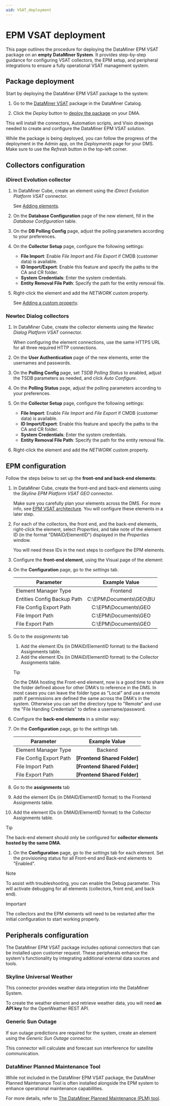 ```yaml
---
uid: VSAT_deployment
---
```


# EPM VSAT deployment

This page outlines the procedure for deploying the DataMiner EPM VSAT package on an **empty DataMiner System**. It provides step-by-step guidance for configuring VSAT collectors, the EPM setup, and peripheral integrations to ensure a fully operational VSAT management system.

## Package deployment

Start by deploying the DataMiner EPM VSAT package to the system:

1. Go to the [DataMiner VSAT](https://catalog.dataminer.services/details/b37e7be5-178e-4b34-be9c-2115991d90ea) package in the DataMiner Catalog.

1. Click the *Deploy* button to [deploy the package](xref:Deploying_a_catalog_item) on your DMA.

This will install the connectors, Automation scripts, and Visio drawings needed to create and configure the DataMiner EPM VSAT solution.

While the package is being deployed, you can follow the progress of the deployment in the Admin app, on the *Deployments* page for your DMS. Make sure to use the *Refresh* button in the top-left corner.

## Collectors configuration

### iDirect Evolution collector

1. In DataMiner Cube, create an element using the *iDirect Evolution Platform VSAT* connector.

   See [Adding elements](xref:Adding_elements).

1. On the **Database Configuration** page of the new element, fill in the *Database Configuration* table.

1. On the **DB Polling Config** page, adjust the polling parameters according to your preferences.

1. On the **Collector Setup** page, configure the following settings:

   - **File Import**: Enable *File Import* and *File Export* if CMDB (customer data) is available.
   - **ID Import/Export**: Enable this feature and specify the paths to the CA and CR folder.
   - **System Credentials**: Enter the system credentials.
   - **Entity Removal File Path**: Specify the path for the entity removal file.

1. Right-click the element and add the *NETWORK* custom property.

   See [Adding a custom property](xref:Managing_element_properties#adding-a-custom-property-to-an-item).

### Newtec Dialog collectors

1. In DataMiner Cube, create the collector elements using the *Newtec Dialog Platform VSAT* connector.

   When configuring the element connections, use the same HTTPS URL for all three required HTTP connections.

1. On the **User Authentication** page of the new elements, enter the usernames and passwords.

1. On the **Polling Config** page, set *TSDB Polling Status* to enabled, adjust the TSDB parameters as needed, and click *Auto Configure*.

1. On the **Polling Status** page, adjust the polling parameters according to your preferences.

1. On the **Collector Setup** page, configure the following settings:

   - **File Import**: Enable *File Import* and *File Export* if CMDB (customer data) is available.
   - **ID Import/Export**: Enable this feature and specify the paths to the CA and CR folder.
   - **System Credentials**: Enter the system credentials.
   - **Entity Removal File Path**: Specify the path for the entity removal file.

1. Right-click the element and add the *NETWORK* custom property.

## EPM configuration

Follow the steps below to set up the **front-end and back-end elements**:

1. In DataMiner Cube, create the front-end and back-end elements using the *Skyline EPM Platform VSAT GEO* connector.

   Make sure you carefully plan your elements across the DMS. For more info, see [EPM VSAT architecture](xref:VSAT_architecture). You will configure these elements in a later step.

1. For each of the collectors, the front end, and the back-end elements, right-click the element, select *Properties*, and take note of the element ID (in the format "DMAID/ElementID") displayed in the *Properties* window.

   You will need these IDs in the next steps to configure the EPM elements.

1. Configure the **front-end element**, using the Visual page of the element:

1. On the **Configuration** page, go to the *settings* tab.

   |Parameter|Example Value|
   | --- | :---: |
   |Element Manager Type|Frontend|
   |Entities Config Backup Path|C:\EPM\Documents\GEO\BU|
   |File Config Export Path|C:\EPM\Documents\GEO|
   |File Import Path|C:\EPM\Documents\GEO|
   |File Export Path|C:\EPM\Documents\GEO|

1. Go to the *assignments* tab
      1. Add the element IDs (in DMAID/ElementID format) to the Backend Assignments table.
      1. Add the element IDs (in DMAID/ElementID format) to the Collector Assignments table.

   > [!TIP]
   > On the DMA hosting the Front-end element, now is a good time to share the folder defined above for other DMA's to reference in the DMS. In most cases you can leave the folder type as "Local" and use a remote path if permissions are defined the same across the DMA's in the system. Otherwise you can set the directory type to "Remote" and use the "File Handing Credentials" to define a username/password.

1. Configure the **back-end elements** in a similar way:

1. On the **Configuration** page, go to the *settings* tab.

   |Parameter|Example Value|
   | --- | :---: |
   |Element Manager Type|Backend|
   |File Config Export Path|**[Frontend Shared Folder]**|
   |File Import Path|**[Frontend Shared Folder]**|
   |File Export Path|**[Frontend Shared Folder]**|

1. Go to the **assignments** tab
1. Add the element IDs (in DMAID/ElementID format) to the Frontend Assignments table.
1. Add the element IDs (in DMAID/ElementID format) to the Collector Assignments table.

> [!TIP]
> The back-end element should only be configured for **collector elements hosted by the same DMA**.

1. On the **Configuration** page, go to the *settings* tab for each element. Set the provisioning status for all Front-end and Back-end elements to "Enabled".

> [!NOTE]
> To assist with troubleshooting, you can enable the Debug parameter. This will activate debugging for all elements (collectors, front end, and back end).

> [!IMPORTANT]
> The collectors and the EPM elements will need to be restarted after the initial configuration to start working properly.

## Peripherals configuration

The DataMiner EPM VSAT package includes optional connectors that can be installed upon customer request. These peripherals enhance the system's functionality by integrating additional external data sources and tools.

### Skyline Universal Weather

This connector provides weather data integration into the DataMiner System.

To create the weather element and retrieve weather data, you will need **an API key** for the OpenWeather REST API.

### Generic Sun Outage

If sun outage predictions are required for the system, create an element using the *Generic Sun Outage* connector.

This connector will calculate and forecast sun interference for satellite communication.

### DataMiner Planned Maintenance Tool

While not included in the DataMiner EPM VSAT package, the DataMiner Planned Maintenance Tool is often installed alongside the EPM system to enhance operational maintenance capabilities.

For more details, refer to [The DataMiner Planned Maintenance (PLM) tool](xref:DataMiner_PLM_Tool_Overview).
